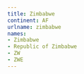 ```yaml
---
title: Zimbabwe
continent: AF
urlname: zimbabwe
names:
- Zimbabwe
- Republic of Zimbabwe
- ZW
- ZWE
---
```


